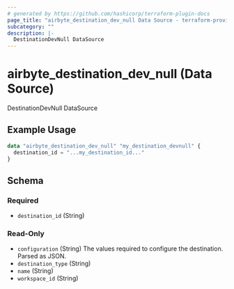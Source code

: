 ```yaml
---
# generated by https://github.com/hashicorp/terraform-plugin-docs
page_title: "airbyte_destination_dev_null Data Source - terraform-provider-airbyte"
subcategory: ""
description: |-
  DestinationDevNull DataSource
---
```


# airbyte_destination_dev_null (Data Source)

DestinationDevNull DataSource

## Example Usage

```terraform
data "airbyte_destination_dev_null" "my_destination_devnull" {
  destination_id = "...my_destination_id..."
}
```

<!-- schema generated by tfplugindocs -->
## Schema

### Required

- `destination_id` (String)

### Read-Only

- `configuration` (String) The values required to configure the destination. Parsed as JSON.
- `destination_type` (String)
- `name` (String)
- `workspace_id` (String)
